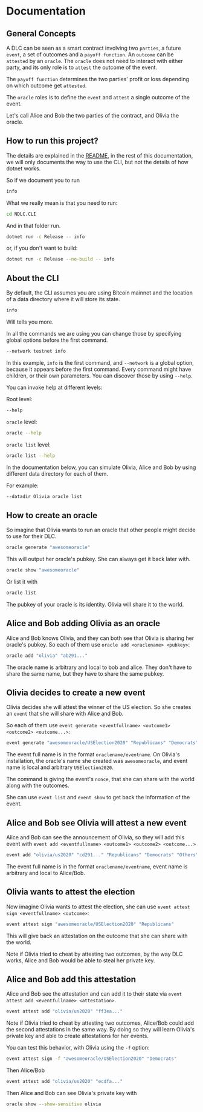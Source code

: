 # Documentation
## General Concepts

A DLC can be seen as a smart contract involving two `parties`, a future `event`, a set of outcomes and a `payoff function`.
An `outcome` can be `attested` by an `oracle`. The `oracle` does not need to interact with either party, and its only role is to `attest` the outcome of the event.

The `payoff function` determines the two parties' profit or loss depending on which outcome get `attested`.

The `oracle` roles is to define the `event` and `attest` a single outcome of the event.

Let's call Alice and Bob the two parties of the contract, and Olivia the oracle.


## How to run this project?

The details are explained in the [README](../README.md), in the rest of this documentation, we will only documents the way to use the CLI, but not the details of how dotnet works.

So if we document you to run

```bash
info
```

What we really mean is that you need to run:

```bash
cd NDLC.CLI
```
And in that folder run.

```bash
dotnet run -c Release -- info
```

or, if you don't want to build: 

```bash
dotnet run -c Release --no-build -- info
```

## About the CLI

By default, the CLI assumes you are using Bitcoin mainnet and the location of a data directory where it will store its state.
```bash
info
```
Will tells you more.

In all the commands we are using you can change those by specifying global options before the first command.

```bash
--network testnet info
```

In this example, `info` is the first command, and `--network` is a global option, because it appears before the first command.
Every command might have children, or their own parameters. You can discover those by using `--help`.

You can invoke help at different levels:

Root level:
```bash
--help
```
`oracle` level:
```bash
oracle --help
```
`oracle list` level:
```bash
oracle list --help
```

In the documentation below, you can simulate Olivia, Alice and Bob by using different data directory for each of them.

For example:
```bash
--datadir Olivia oracle list
```

## How to create an oracle

So imagine that Olivia wants to run an oracle that other people might decide to use for their DLC.

```bash
oracle generate "awesomeoracle"
```

This will output her oracle's pubkey. She can always get it back later with.

```bash
oracle show "awesomeoracle"
```

Or list it with

```bash
oracle list
```

The pubkey of your oracle is its identity. Olivia will share it to the world.

## Alice and Bob adding Olivia as an oracle

Alice and Bob knows Olivia, and they can both see that Olivia is sharing her oracle's pubkey.
So each of them use `oracle add <oraclename> <pubkey>`:

```bash
oracle add "olivia" "ab291..."
```

The oracle name is arbitrary and local to bob and alice. They don't have to share the same name, but they have to share the same pubkey.

## Olivia decides to create a new event

Olivia decides she will attest the winner of the US election. So she creates an `event` that she will share with Alice and Bob.

So each of them use `event generate <eventfullname> <outcome1> <outcome2> <outcome...>`:
```bash
event generate "awesomeoracle/USElection2020" "Republicans" "Democrats" "Others"
```

The event full name is in the format `oraclename/eventname`. On Olivia's installation, the oracle's name she created was `awesomeoracle`, and event name is local and arbitrary `USElection2020`.

The command is giving the event's `nonce`, that she can share with the world along with the outcomes.

She can use `event list` and `event show` to get back the information of the event.

## Alice and Bob see Olivia will attest a new event

Alice and Bob can see the announcement of Olivia, so they will add this event with `event add <eventfullname> <outcome1> <outcome2> <outcome...>`

```bash
event add "olivia/us2020" "cd291..." "Republicans" "Democrats" "Others"
```

The event full name is in the format `oraclename/eventname`, event name is arbitrary and local to Alice/Bob.

## Olivia wants to attest the election

Now imagine Olivia wants to attest the election, she can use `event attest sign <eventfullname> <outcome>`:

```bash
event attest sign "awesomeoracle/USElection2020" "Republicans"
```

This will give back an attestation on the outcome that she can share with the world.

Note if Olivia tried to cheat by attesting two outcomes, by the way DLC works, Alice and Bob would be able to steal her private key.

## Alice and Bob add this attestation

Alice and Bob see the attestation and can add it to their state via `event attest add <eventfullname> <attestation>`.

```bash
event attest add "olivia/us2020" "ff3ea..."
```

Note if Olivia tried to cheat by attesting two outcomes, Alice/Bob could add the second attestations in the same way.
By doing so they will learn Olivia's private key and able to create attestations for her events.

You can test this behavior, with Olivia using the `-f` option:

```bash
event attest sign -f "awesomeoracle/USElection2020" "Democrats"
```

Then Alice/Bob

```bash
event attest add "olivia/us2020" "ecdfa..."
```

Then Alice and Bob can see Olivia's private key with

```bash
oracle show --show-sensitive olivia
```
